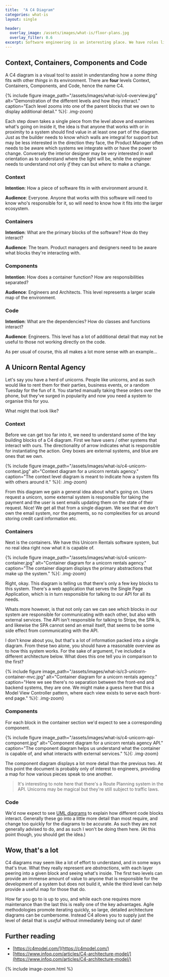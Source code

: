 ```yaml
---
title:  "A C4 Diagram"
categories: what-is
layout: single

header:
  overlay_image: /assets/images/what-is/floor-plans.jpg
  overlay_filter: 0.6
excerpt: Software engineering is an interesting place. We have roles like Architect, and talk a lot about _architecture_ but rarely will you find any floor plans beyond initial scribbles on the back of a napkin. This is to be expected, documentation is hard to curate and harder to keep up to date, but in order to be able to provide a overview of a system they are crucial. C4 diagrams are a fantastic mechanism to provide that overview, and what's more, they're actually quite easy to create!
---
```


## Context, Containers, Components and Code

A C4 diagram is a visual tool to assist in understanding how a _some thing_ fits with other _things_ in its environment. There are **four** levels Context, Containers, Components, and Code, hence the name C4.

{% include figure image_path="/assets/images/what-is/c4-overview.jpg" alt="Demonstration of the different levels and how they interact." caption="Each level zooms into one of the parent blocks that we own to display additional detail." %}{: .img-zoom}

Each step down takes a single piece from the level above and examines what's going on inside it, the idea is that anyone that works with or in proximity to a system should find value in at least one part of the diagram. Just as the builder needs to know which walls are integral for support but may be less interested in the direction they face, the Product Manager often needs to be aware which systems we integrate with or have the power to change. Conversely the interior designer may be very interested in wall orientation as to understand where the light will be, while the engineer needs to understand not only *if* they can but *where* to make a change.

### Context

**Intention**: How a piece of software fits in with environment around it.

**Audience**: Everyone. Anyone that works with this software will need to know who's responsible for it, so will need to know how it fits into the larger ecosystem.

### Containers

**Intention**: What are the primary blocks of the software? How do they interact?

**Audience**: The team. Product managers and designers need to be aware what blocks they're interacting with.

### Components

**Intention**: How does a container function? How are responsibilities separated?

**Audience**: Engineers and Architects. This level represents a larger scale map of the environment.

### Code

**Intention**: What are the dependencies? How do classes and functions interact?

**Audience**: Engineers. This level has a lot of additional detail that may not be useful to those not working directly on the code.

As per usual of course, this all makes a lot more sense with an example...

## A Unicorn Rental Agency

Let's say you have a herd of unicorns. People like unicorns, and as such would like to rent them for their parties, business events, or a random Tuesday for the fun of it. You started manually taking these orders over the phone, but they've surged in popularity and now you need a system to organise this for you.

What might that look like?

### Context

Before we can get too far into it, we need to understand some of the key building blocks of a C4 diagram. First we have users / other systems that interact with ours. The directionality of arrow indicates what is responsible for instantiating the action. Grey boxes are external systems, and blue are ones that we own.

{% include figure image_path="/assets/images/what-is/c4-unicorn-context.jpg" alt="Context diagram for a unicorn rentals agency." caption="The context level diagram is meant to indicate how a system fits with others around it." %}{: .img-zoom}

From this diagram we gain a general idea about what's going on. Users request a unicorn, some external system is responsible for taking the payment and the user is sent emails updating them on the state of their request. Nice! We get all that from a single diagram. We see that we don't own the email system, nor the payments, so no complexities for us around storing credit card information etc.

### Containers

Next is the containers. We have this Unicorn Rentals software system, but no real idea right now what it is capable of.

{% include figure image_path="/assets/images/what-is/c4-unicorn-container.jpg" alt="Container diagram for a unicorn rentals agency." caption="The container diagram displays the primary abstractions that make up the system." %}{: .img-zoom}

Right, okay. This diagram is telling us that there's only a few key blocks to this system. There's a web application that serves the Single Page Application, which is in turn responsible for talking to our API for all its needs.

Whats more however, is that not only can we can see _which_ blocks in our system are responsible for communicating with each other, but also with external services. The API isn't responsible for talking to Stripe, the SPA is, and likewise the SPA cannot send an email itself, that seems to be some side effect from communicating with the API.

I don't know about you, but that's a lot of information packed into a single diagram. From these two alone, you should have a reasonable overview as to how this system works. For the sake of argument, I've included a different architecture below. What does this one tell you in comparison to the first?

{% include figure image_path="/assets/images/what-is/c3-unicorn-container-mvc.jpg" alt="Container diagram for a unicorn rentals agency." caption="Here we see there's no separation between the front-end and backend systems, they are one. We might make a guess here that this a Model View Controller pattern, where each view exists to serve each front-end page." %}{: .img-zoom}


### Components

For each block in the container section we'd expect to see a corresponding component.

{% include figure image_path="/assets/images/what-is/c4-unicorn-api-component.jpg" alt="Component diagram for a unicorn rentals agency API." caption="The component diagram helps us understand what the container is capable of, and what interacts with external services." %}{: .img-zoom}

The component diagram displays a lot more detail than the previous two. At this point the document is probably only of interest to engineers, providing a map for how various pieces speak to one another.

> It's interesting to note here that there's a Route Planning system in the API. Unicorns may be magical but they're still subject to traffic laws.


### Code

We'd now expect to see [UML diagrams](https://en.wikipedia.org/wiki/Unified_Modeling_Language) to explain how different code blocks interact. Generally these go into a little more detail than most require, and change too quickly for the diagrams to be accurate. As such they are not generally advised to do, and as such I won't be doing them here. (At this point though, you should get the idea.)

## Wow, that's a lot

C4 diagrams may seem like a lot of effort to understand, and in some ways that's true. What they really represent are *abstractions*, with each layer peering into a given block and seeing what's inside. The first two levels can provide an immense amount of value to anyone that is responsible for the development of a system but does not build it, while the third level can help provide a useful map for those that do.

How far you go to is up to you, and while each one requires more maintenance than the last this is really one of the key advantages. Agile methodologies promote iterating quickly, so large, detailed architecture diagrams can be cumbersome. Instead C4 allows you to supply just the level of detail that is *useful* without immediately being out of date!

## Further reading

* [https://c4model.com/](https://c4model.com/)
* [https://www.infoq.com/articles/C4-architecture-model/](https://www.infoq.com/articles/C4-architecture-model/)

{% include image-zoom.html %}